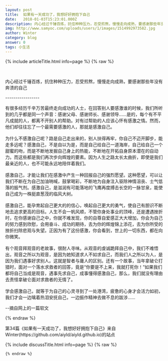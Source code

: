 ```yaml
---
layout: post
title:  如果有一天成功了，我想好好拥抱下自己
date:   2018-01-03T15:23:01.000Z
description: 内心经过千锤百炼，抗住种种压力，忍受煎熬，慢慢走向成熟，要感谢那些年没有奔溃的自己...
img: http://www.samyoc.com/uploads/users/1/images/1514992973582.jpg
author: Winter
category: blog
answer: 0
tags: 小生活
---
```

<div class="article-root">
  <div class="article">
    {% include articleTitle.html info=page %}
    {% raw %}
    <div class="article-content"><p>&nbsp;</p>

<p>内心经过千锤百炼，抗住种种压力，忍受煎熬，慢慢走向成熟，要感谢那些年没有奔溃的自己</p>

<p>-----------------</p>

<p>有很多经历千辛万苦最终走向成功的人士，在回答别人要感激谁的时候，我们所听到的几乎都是同一个声音：感谢父母、感谢师长、感谢领导......是的，每个有不平凡成就的人，都离不开别人的帮助。对有过帮助的人应该心怀有感激之情。然而，他们却往往忘了一个最需要感激的人，那就是感激自己。&nbsp;<br />
<br />
为什么不感激自己呢？路是自己走出来的，别人扶得再牢，你自己不迈开脚步，能走多远呢？感激自己，不是自以为是，而是自己给自己一道海岸，自己给自己一个甜蜜的吻，而是不断地发掘自己身上的热能，不断地在开拓自身原本潜在的自动力。而这些都是我们再次步向辉煌的要素。因为人生之路太长太曲折，即使是我们最亲近的人，也不可能永远地陪伴着我们。&nbsp;<br />
<br />
感激自己，才能让我们在感激中产生一种回报自己的强烈愿望。这种愿望，可以让我们不断在为自己加油呐喊，鼓掌喝彩，不断地为自身注入驱除神情沮丧、士气低落的振气剂。感激自己，是滋润有可能落地的飞鹰再度搏击长空的一脉甘泉，能使自己成为一株挺直葱茂的临风大树。&nbsp;<br />
<br />
感激自己，能孕育起自己更大的的信心，唤起自己更大的勇气，使自己有胆识不断地去追求更高的目标。人生不会一帆风顺，不管你身处事业的顶峰，还是遭遇挫折时，在你感谢自己之中，你就不难发现，你的自尊自爱感正大大增加，你会为自己的努力感到欣慰，会用奋斗、成功的期待，去为你的辉煌锦上添花，去为你所受的挫折扫除悲观与失望。正因为有了这份感激，你会看到，世上的一切东西，都在向你微笑。&nbsp;<br />
<br />
有个观音拜观音的老故事，很耐人寻味。从观音的虔诚跪拜自己中，我们不难悟出，观音之所以为观音，是因为她知道求人不如求自己，而我们人之所以为人，是因为我们遇事好求别人。这就是智者与庸人的区别。还有一个故事，当年拿破仑打猎时，面对一个落水求救者的回答，竟是&ldquo;你要是不上来，我就打死你！&rdquo;如果我们都将自己当成是观音，遇事先求自己，成事懂得感激自己，那么，我们就没有理由去责怪拿破仑面对求救者的无情了。&nbsp;<br />
<br />
学会感激自己，就等于为自己的心灵寻到了一处港湾，疲惫的心身才会活力如初，我们才会一边噙着热泪安抚自己，一边振作精神去做不息的跋涉&hellip;&hellip;</p>

<p>--摘自网上的一篇软文</p>
</div>
    {% endraw %}
  </div>
  <p class="winter_mark">第34篇《如果有一天成功了，我想好好拥抱下自己》来自Winter(https://github.com/aiyld/aiyld.github.io)的站点</p>
  <div class="discuss-wrapper">
    {% include discussTitle.html info=page %}
    {% raw %}
    
    {% endraw %}
  </div>
<div>
